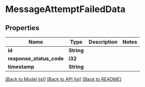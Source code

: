 # MessageAttemptFailedData

## Properties

Name | Type | Description | Notes
------------ | ------------- | ------------- | -------------
**id** | **String** |  | 
**response_status_code** | **i32** |  | 
**timestamp** | **String** |  | 

[[Back to Model list]](../README.md#documentation-for-models) [[Back to API list]](../README.md#documentation-for-api-endpoints) [[Back to README]](../README.md)


